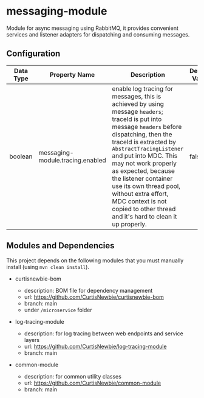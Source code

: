 # messaging-module

Module for async messaging using RabbitMQ, it provides convenient services and listener adapters for dispatching and consuming messages.

## Configuration

Data Type | Property Name | Description | Default Value
----------|---------------|-------------|---------------
boolean | messaging-module.tracing.enabled | enable log tracing for messages, this is achieved by using message `headers`; traceId is put into message `headers` before dispatching, then the traceId is extracted by `AbstractTracingListener` and put into MDC. This may not work properly as expected, because the listener container use its own thread pool, without extra effort, MDC context is not copied to other thread and it's hard to clean it up properly. | false

## Modules and Dependencies

This project depends on the following modules that you must manually install (using `mvn clean install`).

- curtisnewbie-bom
    - description: BOM file for dependency management
    - url: https://github.com/CurtisNewbie/curtisnewbie-bom
    - branch: main
    - under `/microservice` folder

- log-tracing-module
    - description: for log tracing between web endpoints and service layers
    - url: https://github.com/CurtisNewbie/log-tracing-module
    - branch: main

- common-module
    - description: for common utility classes 
    - url: https://github.com/CurtisNewbie/common-module
    - branch: main